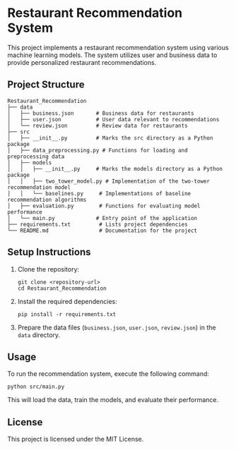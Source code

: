 # Restaurant Recommendation System

This project implements a restaurant recommendation system using various machine learning models. The system utilizes user and business data to provide personalized restaurant recommendations.

## Project Structure

```
Restaurant_Recommendation
├── data
│   ├── business.json       # Business data for restaurants
│   ├── user.json           # User data relevant to recommendations
│   └── review.json         # Review data for restaurants
├── src
│   ├── __init__.py         # Marks the src directory as a Python package
│   ├── data_preprocessing.py # Functions for loading and preprocessing data
│   ├── models
│   │   ├── __init__.py     # Marks the models directory as a Python package
│   │   ├── two_tower_model.py # Implementation of the two-tower recommendation model
│   │   └── baselines.py     # Implementations of baseline recommendation algorithms
│   ├── evaluation.py        # Functions for evaluating model performance
│   └── main.py             # Entry point of the application
├── requirements.txt         # Lists project dependencies
└── README.md                # Documentation for the project
```

## Setup Instructions

1. Clone the repository:
   ```
   git clone <repository-url>
   cd Restaurant_Recommendation
   ```

2. Install the required dependencies:
   ```
   pip install -r requirements.txt
   ```

3. Prepare the data files (`business.json`, `user.json`, `review.json`) in the `data` directory.

## Usage

To run the recommendation system, execute the following command:
```
python src/main.py
```

This will load the data, train the models, and evaluate their performance.

## License

This project is licensed under the MIT License.
